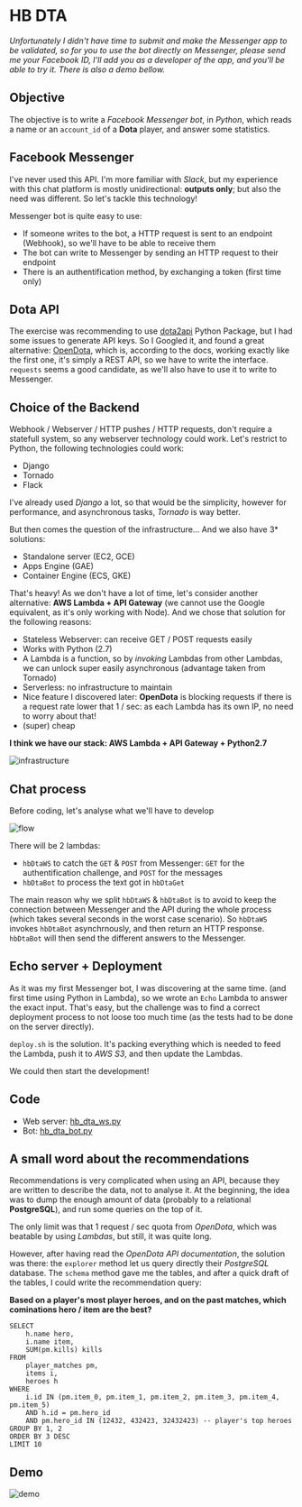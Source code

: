 # HB DTA

*Unfortunately I didn't have time to submit and make the Messenger app to be validated, so for you to use the bot directly on Messenger, please send me your Facebook ID, I'll add you as a developer of the app, and you'll be able to try it. There is also a demo bellow.*

## Objective

The objective is to write a *Facebook Messenger bot*, in *Python*, which reads a name or an `account_id` of a **Dota** player, and answer some statistics.

## Facebook Messenger

I've never used this API. I'm more familiar with *Slack*, but my experience with this chat platform is mostly unidirectional: **outputs only**; but also the need was different. So let's tackle this technology!

Messenger bot is quite easy to use:
- If someone writes to the bot, a HTTP request is sent to an endpoint (Webhook), so we'll have to be able to receive them
- The bot can write to Messenger by sending an HTTP request to their endpoint
- There is an authentification method, by exchanging a token (first time only)

## Dota API

The exercise was recommending to use [dota2api](http://dota2api.readthedocs.io/en/latest/index.html) Python Package, but I had some issues to generate API keys. So I Googled it, and found a great alternative: [OpenDota](https://docs.opendota.com/), which is, according to the docs, working exactly like the first one, it's simply a REST API, so we have to write the interface. `requests` seems a good candidate, as we'll also have to use it to write to Messenger.

## Choice of the Backend

Webhook / Webserver / HTTP pushes / HTTP requests, don't require a statefull system, so any webserver technology could work. Let's restrict to Python, the following technologies could work:

- Django
- Tornado
- Flack

I've already used *Django* a lot, so that would be the simplicity, however for performance, and asynchronous tasks, *Tornado* is way better.

But then comes the question of the infrastructure... And we also have 3* solutions:

- Standalone server (EC2, GCE)
- Apps Engine (GAE)
- Container Engine (ECS, GKE)

That's heavy! As we don't have a lot of time, let's consider another alternative: **AWS Lambda + API Gateway** (we cannot use the Google equivalent, as it's only working with Node). And we chose that solution for the following reasons:

- Stateless Webserver: can receive GET / POST requests easily
- Works with Python (2.7)
- A Lambda is a function, so by *invoking* Lambdas from other Lambdas, we can unlock super easily asynchronous (advantage taken from Tornado)
- Serverless: no infrastructure to maintain
- Nice feature I discovered later: **OpenDota** is blocking requests if there is a request rate lower that 1 / sec: as each Lambda has its own IP, no need to worry about that!
- (super) cheap

**I think we have our stack: AWS Lambda + API Gateway + Python2.7**

![infrastructure](https://www.dropbox.com/s/hty9db1vhmm1wm4/infrastructure.jpg?dl=1)

## Chat process

Before coding, let's analyse what we'll have to develop

![flow](https://www.dropbox.com/s/iypbrdn87o7jszj/Screenshot%202017-03-27%2015.20.37.png?dl=1)

There will be 2 lambdas:

- `hbDtaWS` to catch the `GET` & `POST` from Messenger: `GET` for the authentification challenge, and `POST` for the messages
- `hbDtaBot` to process the text got in `hbDtaGet`

The main reason why we split `hbDtaWS` & `hbDtaBot` is to avoid to keep the connection between Messenger and the API during the whole process (which takes several seconds in the worst case scenario). So 
`hbDtaWS` invokes `hbDtaBot` asynchrnously, and then return an HTTP response. `hbDtaBot` will then send the different answers to the Messenger.

## Echo server + Deployment

As it was my first Messenger bot, I was discovering at the same time. (and first time using Python in Lambda), so we wrote an `Echo` Lambda to answer the exact input. That's easy, but the challenge was to find a correct deployment process to not loose too much time (as the tests had to be done on the server directly).

`deploy.sh` is the solution. It's packing everything which is needed to feed the Lambda, push it to *AWS S3*, and then update the Lambdas.

We could then start the development!

## Code

- Web server: [hb_dta_ws.py](https://github.com/aeud/hb-dta/blob/master/hb_dta_ws.py)
- Bot: [hb_dta_bot.py](https://github.com/aeud/hb-dta/blob/master/hb_dta_bot.py)

## A small word about the recommendations

Recommendations is very complicated when using an API, because they are written to describe the data, not to analyse it. At the beginning, the idea was to dump the enough amount of data (probably to a relational **PostgreSQL**), and run some queries on the top of it.

The only limit was that 1 request / sec quota from *OpenDota*, which was beatable by using *Lambdas*, but still, it was quite long.

However, after having read the *OpenDota API documentation*, the solution was there: the `explorer` method let us query directly their *PostgreSQL* database. The `schema` method gave me the tables, and after a quick draft of the tables, I could write the recommendation query:

**Based on a player's most player heroes, and on the past matches, which cominations hero / item are the best?**

```
SELECT
    h.name hero,
    i.name item,
    SUM(pm.kills) kills
FROM
    player_matches pm,
    items i,
    heroes h
WHERE
    i.id IN (pm.item_0, pm.item_1, pm.item_2, pm.item_3, pm.item_4, pm.item_5)
    AND h.id = pm.hero_id
    AND pm.hero_id IN (12432, 432423, 32432423) -- player's top heroes
GROUP BY 1, 2
ORDER BY 3 DESC
LIMIT 10
```

## Demo

![demo](https://www.dropbox.com/s/f5r5v6npgm73sm1/test-chat.gif?dl=1)